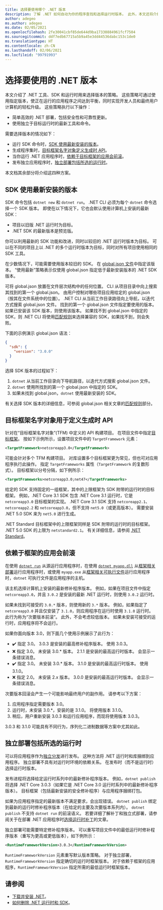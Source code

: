 ```yaml
---
title: 选择要使用哪个 .NET 版本
description: 了解 .NET 如何自动为你的程序查找和选择运行时版本。 此外，本文还将介绍如何强制使用特定版本。
author: adegeo
ms.author: adegeo
ms.date: 02/05/2021
ms.openlocfilehash: 2fe30041cbf85de644d9ba17330884961fcf7504
ms.sourcegitcommit: ddf7edb67715a5b9a45e3dd44536dabc153c1de0
ms.translationtype: HT
ms.contentlocale: zh-CN
ms.lasthandoff: 02/06/2021
ms.locfileid: "99791993"
---
```

# <a name="select-the-net-version-to-use"></a>选择要使用的 .NET 版本

本文介绍了 .NET 工具、SDK 和运行时用来选择版本的策略。 这些策略可通过使用指定版本，使正在运行的应用程序之间达到平衡，同时实现开发人员和最终用户计算机的轻松升级。 这些策略执行以下操作：

- 简单高效的 .NET 部署，包括安全性和可靠性更新。
- 使用独立于目标运行时的最新工具和命令。

需要选择版本的情况如下：

- 运行 SDK 命令时，[SDK 使用最新安装的版本](#the-sdk-uses-the-latest-installed-version)。
- 生成程序集时，[目标框架名字对象定义生成时 API](#target-framework-monikers-define-build-time-apis)。
- 当你运行 .NET 应用程序时，[依赖于目标框架的应用会前滚](#framework-dependent-apps-roll-forward)。
- 发布独立应用程序时，[独立部署包括所选的运行时](#self-contained-deployments-include-the-selected-runtime)。

本文档其余部分将介绍这四种方案。

## <a name="the-sdk-uses-the-latest-installed-version"></a>SDK 使用最新安装的版本

SDK 命令包括 `dotnet new` 和 `dotnet run`。 .NET CLI 必须为每个 `dotnet` 命令选择一个 SDK 版本。 即使在以下情况下，它也会默认使用计算机上安装的最新 SDK：

- 项目以旧版 .NET 运行时为目标。
- .NET SDK 的最新版本是预览版。

你可以利用最新的 SDK 功能和改进，同时以较旧的 .NET 运行时版本为目标。 可以在不同的项目上以 .NET 的多个运行时版本为目标，同时对所有项目使用相同的 SDK 工具。

在少数情况下，可能需要使用版本较旧的 SDK。 在 [global.json 文件](../tools/global-json.md)中指定该版本。 “使用最新”策略表示仅使用 global.json 指定低于最新安装版本的 .NET SDK 版本。

可将 global.json 放置在文件层次结构中的任何位置。 CLI 从项目目录中向上搜索其找到的第一个 global.json。 由用户控制对哪些项目应用给定的 global.json（按其在文件系统中的位置）。 .NET CLI 从当前工作目录路径向上导航，以迭代方式搜索 global.json 文件。 找到的第一个 global.json 文件指定要使用的版本。 如果已安装该 SDK 版本，则使用该版本。 如果找不到 global.json 中指定的 SDK，则 .NET CLI 将使用[匹配规则](../tools/global-json.md#matching-rules)来选择兼容的 SDK，如果找不到，则会失败。

下面的示例演示 global.json 语法：

``` json
{
  "sdk": {
    "version": "3.0.0"
  }
}
```

选择 SDK 版本的过程如下：

1. `dotnet` 从当前工作目录向下导航路径，以迭代方式搜索 global.json 文件。
1. `dotnet` 使用所找到的第一个 global.json 中指定的 SDK。
1. 如果未找到 global.json，`dotnet` 使用最新安装的 SDK。

有关选择 SDK 版本的详细信息，可参阅 global.json 相关文章的[匹配规则](../tools/global-json.md#matching-rules)部分。

## <a name="target-framework-monikers-define-build-time-apis"></a>目标框架名字对象用于定义生成时 API

针对在“目标框架名字对象”(TFM) 中定义的 API 构建项目。 在项目文件中指定[目标框架](../../standard/frameworks.md)。 按如下示例所示，设置项目文件中的 `TargetFramework` 元素：

``` xml
<TargetFramework>netcoreapp3.0</TargetFramework>
```

可能会针对多个 TFM 构建项目。 对库设置多个目标框架更为常见，但也可对应用程序执行此操作。 指定 `TargetFrameworks` 属性（`TargetFramework` 的复数形式）。 目标框架以分号分隔，如下例所示：

``` xml
<TargetFrameworks>netcoreapp3.0;net47</TargetFrameworks>
```

给定的 SDK 支持固定的一组框架，其中的上限框架为 SDK 附带的运行时的目标框架。 例如，.NET Core 3.1 SDK 包含 .NET Core 3.1 运行时，它是 `netcoreapp3.0` 目标框架的实现。 .NET Core 3.1 SDK 支持 `netcoreapp2.1`、`netcoreapp2.2` 和 `netcoreapp3.0`，但不支持 `net5.0`（或更高版本）。 需要安装 .NET 5.0 SDK 来为 `net5.0` 进行生成。

.NET Standard 目标框架中的上限框架同样是 SDK 附带的运行时的目标框架。 .NET 5.0 SDK 的上限为 `netstandard2.1`。 有关详细信息，请参阅 [.NET Standard](../../standard/net-standard.md)。

## <a name="framework-dependent-apps-roll-forward"></a>依赖于框架的应用会前滚

在使用 [`dotnet run`](../tools/dotnet-run.md) 从源运行应用程序时，在使用 [`dotnet myapp.dll`](../tools/dotnet.md#description) 从[框架相关部署](../deploying/index.md#publish-framework-dependent)运行应用程序时，或使用 `myapp.exe` 从[框架相关可执行文件](../deploying/index.md#publish-framework-dependent)运行应用程序时，`dotnet` 可执行文件是应用程序的主机。

该主机选择计算机上安装的最新修补程序版本。 例如，如果在项目文件中指定 `netcoreapp3.0`，并且 `3.0.2` 是安装的最新 .NET 运行时，则使用 `3.0.2` 运行时。

如果未找到可接受的 `3.0.*` 版本，则使用新的 `3.*` 版本。 例如，如果指定了 `netcoreapp3.0` 并且仅安装了 `3.1.0`，则应用程序在运行时使用 `3.1.0` 运行时。 此行为称为“次要版本前滚”。 此外，不会考虑较低版本。 如果未安装可接受的运行时，应用程序将不会运行。

如果你面向版本 3.0，则下面几个使用示例展示了此行为：

- ✔️ 指定 3.0。 3.0.3 是安装的最高修补程序版本。 使用 3.0.3。
- ❌ 指定 3.0。 未安装 3.0.* 版本。 2.1.1 是安装的最高运行时版本。 会显示一条错误消息。
- ✔️ 指定 3.0。 未安装 3.0.* 版本。 3.1.0 是安装的最高运行时版本。 使用 3.1.0。
- ❌ 指定 2.0。 未安装 2.x 版本。 3.0.0 是安装的最高运行时版本。 会显示一条错误消息。

次要版本回滚会产生一个可能影响最终用户的副作用。 请参考以下方案：

1. 应用程序指定需要版本 3.0。
2. 运行时，未安装 3.0.*，安装的是 3.1.0。 将使用版本 3.1.0。
3. 稍后，用户重新安装 3.0.3 和运行应用程序，而现将使用版本 3.0.3。

3\.0.3 和 3.1.0 可能具有不同行为，序列化二进制数据等方案中尤其如此。

## <a name="self-contained-deployments-include-the-selected-runtime"></a>独立部署包括所选的运行时

可以将应用程序作为[独立分发](../deploying/index.md#publish-self-contained)进行发布。 这种方法将 .NET 运行时和库捆绑到应用程序。 独立部署不具有对运行时环境的依赖关系。 在发布时（而不是运行时）选择运行时版本。

发布进程将选择给定运行时系列中的最新修补程序版本。 例如，`dotnet publish` 将选择 .NET Core 3.0.3（如果它是 .NET Core 3.0 运行时系列中的最新修补程序版本）。 目标框架（包括最新安装的安全修补程序）与应用程序捆绑打包。

如果为应用程序指定的最新版本不满足要求，会出现错误。 `dotnet publish` 绑定到最新的运行时修补程序版本（在给定的主要及次要版本系列内）。 `dotnet publish` 不支持 `dotnet run` 的前滚语义。 若要详细了解补丁和独立式部署，请参阅关于在部署 .NET 应用程序时[选择运行时补丁](../deploying/runtime-patch-selection.md)的文章。

独立部署可能需要特定修补程序版本。 可以重写项目文件中的最低运行时修补程序版本（重写为更高或更低版本），如下例所示：

``` xml
<RuntimeFrameworkVersion>3.0.3</RuntimeFrameworkVersion>
```

`RuntimeFrameworkVersion` 元素重写默认版本策略。 对于独立部署，`RuntimeFrameworkVersion` 指定确切的运行时框架版本。 对于依赖于框架的应用程序，`RuntimeFrameworkVersion` 指定所需的最低运行时框架版本。

## <a name="see-also"></a>请参阅

- [下载并安装 .NET](../install/index.yml)。
- [如何删除 .NET 运行时和 SDK](../install/remove-runtime-sdk-versions.md)。
